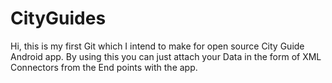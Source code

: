 CityGuides
==========

Hi, this is my first Git which I intend to make for open source City Guide Android app. By using this you can just attach your Data in the form of XML Connectors from the End points with the app.